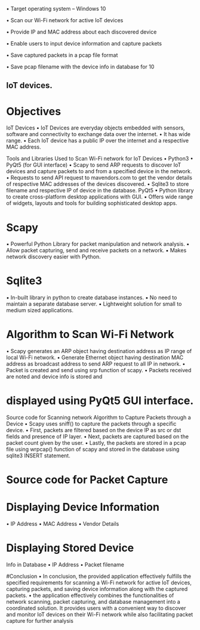 
• Target operating system – Windows 10

• Scan our Wi-Fi network for active IoT devices

• Provide IP and MAC address about each discovered device

• Enable users to input device information and capture packets

• Save captured packets in a pcap file format

• Save pcap filename with the device info in database for 10

## IoT devices.
# Objectives

IoT Devices
• IoT Devices are everyday objects embedded with
sensors, software and connectivity to exchange data
over the internet.
• It has wide range.
• Each IoT device has a public IP over the internet and a
respective MAC address.

Tools and Libraries Used to Scan
Wi-Fi network for IoT Devices
• Python3
• PyQt5 (for GUI interface)
• Scapy to send ARP requests to discover IoT devices
and capture packets to and from a specified device in
the network.
• Requests to send API request to mavendors.com to
get the vendor details of respective MAC addresses
of the devices discovered.
• Sqlite3 to store filename and respective IP of device
in the database.
PyQt5
▪ Python library to create cross-platform desktop
applications with GUI.
▪ Offers wide range of widgets, layouts and tools for
building sophisticated desktop apps.

# Scapy
▪ Powerful Python Library for packet manipulation and
network analysis.
▪ Allow packet capturing, send and receive packets on
a network.
▪ Makes network discovery easier with Python.

# Sqlite3
▪ In-built library in python to create database instances.
▪ No need to maintain a separate database server.
▪ Lightweight solution for small to medium sized
applications.
# Algorithm to Scan Wi-Fi Network
• Scapy generates an ARP object having destination address as
IP range of local Wi-Fi network.
• Generate Ethernet object having destination MAC address as
broadcast address to send ARP request to all IP in network.
• Packet is created and send using srp function of scapy.
• Packets received are noted and device info is stored and

# displayed using PyQt5 GUI interface.
Source code for Scanning network
Algorithm to Capture
Packets through a Device
• Scapy uses sniff() to capture the packets through a specific
device.
• First, packets are filtered based on the device IP as src or dst
fields and presence of IP layer.
• Next, packets are captured based on the packet count given by
the user.
• Lastly, the packets are stored in a pcap file using wrpcap()
function of scapy and stored in the database using sqlite3
INSERT statement.

# Source code for Packet Capture
# Displaying Device Information
• IP Address
• MAC Address
• Vendor Details
# Displaying Stored Device
Info in Database
• IP Address
• Packet filename

#Conclusion
• In conclusion, the provided application effectively fulfills the
specified requirements for scanning a Wi-Fi network for
active IoT devices, capturing packets, and saving device
information along with the captured packets.
• the application effectively combines the functionalities of
network scanning, packet capturing, and database
management into a coordinated solution. It provides users
with a convenient way to discover and monitor IoT devices on
their Wi-Fi network while also facilitating packet capture for
further analysis
